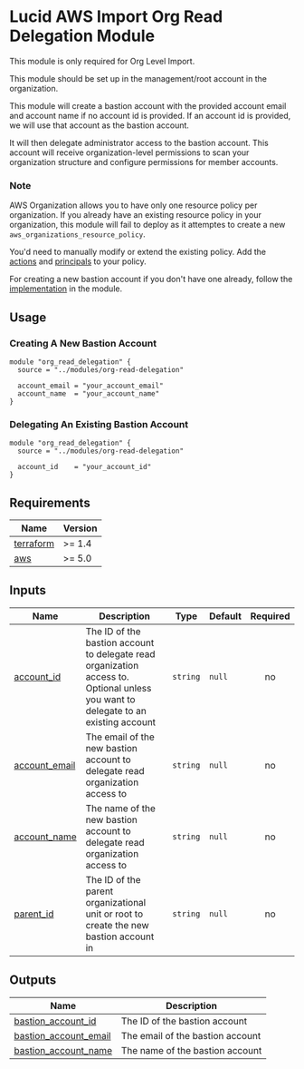 # Lucid AWS Import Org Read Delegation Module

This module is only required for Org Level Import.

This module should be set up in the management/root account in the organization. 

This module will create a bastion account with the provided account email and account name if no account id is provided. If an account id is provided, we will use that account as the bastion account.

It will then delegate administrator access to the bastion account. This account will receive organization-level permissions to scan your organization structure and configure permissions for member accounts.

### Note
AWS Organization allows you to have only one resource policy per organization. If you already have an existing resource policy in your organization, this module will fail to deploy as it attemptes to create a new `aws_organizations_resource_policy`. 

You'd need to manually modify or extend the existing policy. Add the [actions](modules/org-read-delegation/main.tf#L18) and [principals](modules/org-read-delegation/main.tf#L29) to your policy.

For creating a new bastion account if you don't have one already, follow the [implementation](modules/org-read-delegation/main.tf#L7) in the module.

## Usage

### Creating A New Bastion Account

```hcl
module "org_read_delegation" {
  source = "../modules/org-read-delegation"

  account_email = "your_account_email"
  account_name  = "your_account_name"
}
```

### Delegating An Existing Bastion Account

```hcl
module "org_read_delegation" {
  source = "../modules/org-read-delegation"

  account_id    = "your_account_id"
}
```

## Requirements

| Name | Version |
|------|---------|
| <a name="requirement_terraform"></a> [terraform](#requirement\_terraform) | >= 1.4 |
| <a name="requirement_aws"></a> [aws](#requirement\_aws) | >= 5.0 |

## Inputs

| Name | Description | Type | Default | Required |
|------|-------------|------|---------|:--------:|
| <a name="input_account_id"></a> [account\_id](#input\_account\_id) | The ID of the bastion account to delegate read organization access to. Optional unless you want to delegate to an existing account | `string` | `null` | no |
| <a name="input_account_email"></a> [account\_email](#input\_account\_email) | The email of the new bastion account to delegate read organization access to | `string` | `null` | no |
| <a name="input_account_name"></a> [account\_name](#input\_account\_name) | The name of the new bastion account to delegate read organization access to | `string` | `null` | no |
| <a name="input_parent_id"></a> [parent\_id](#input\_parent\_id) | The ID of the parent organizational unit or root to create the new bastion account in | `string` | `null` | no |

## Outputs

| Name | Description |
|------|-------------|
| <a name="output_bastion_account_id"></a> [bastion\_account\_id](#output\_bastion\_account\_id) | The ID of the bastion account |
| <a name="output_bastion_account_email"></a> [bastion\_account\_email](#output\_bastion\_account\_email) | The email of the bastion account |
| <a name="output_bastion_account_name"></a> [bastion\_account\_name](#output\_bastion\_account\_name) | The name of the bastion account |
